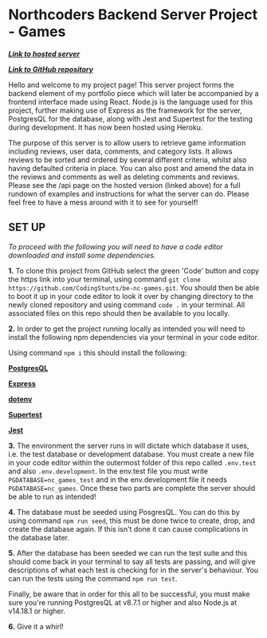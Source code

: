 # Northcoders Backend Server Project - Games

[**_Link to hosted server_**](https://jays-games-server.herokuapp.com/api/)

[**_Link to GitHub repository_**](https://github.com/CodingStunts/nc-games-backend)

Hello and welcome to my project page! This server project forms the backend element of my portfolio piece which will later be accompanied by a frontend interface made using React. Node.js is the language used for this project, further making use of Express as the framework for the server, PostgresQL for the database, along with Jest and Supertest for the testing during development. It has now been hosted using Heroku.

The purpose of this server is to allow users to retrieve game information including reviews, user data, comments, and category lists. It allows reviews to be sorted and ordered by several different criteria, whilst also having defaulted criteria in place. You can also post and amend the data in the reviews and comments as well as deleting comments and reviews.
Please see the /api page on the hosted version (linked above) for a full rundown of examples and instructions for what the server can do. Please feel free to have a mess around with it to see for yourself!

## SET UP

_To proceed with the following you will need to have a code editor downloaded and install some dependencies._

**1.** To clone this project from GitHub select the green 'Code' button and copy the https link into your terminal, using command `git clone https://github.com/CodingStunts/be-nc-games.git`. You should then be able to boot it up in your code editor to look it over by changing directory to the newly cloned repository and using command `code .` in your terminal. All associated files on this repo should then be available to you locally.

**2.** In order to get the project running locally as intended you will need to install the following npm dependencies via your terminal in your code editor.

Using command `npm i` this should install the following:

[**PostgresQL**](https://www.postgresql.org/)

[**Express**](https://www.npmjs.com/package/express)

[**dotenv**](https://www.npmjs.com/package/dotenv)

[**Supertest**](https://www.npmjs.com/package/supertest)

[**Jest**](https://www.npmjs.com/package/jest)

**3.** The environment the server runs in will dictate which database it uses, i.e. the test database or development database. You must create a new file in your code editor within the outermost folder of this repo called `.env.test` and also `.env.development`. In the env.test file you must write `PGDATABASE=nc_games_test` and in the env.development file it needs `PGDATABASE=nc_games`. Once these two parts are complete the server should be able to run as intended!

**4.** The database must be seeded using PosgresQL. You can do this by using command `npm run seed`, this must be done twice to create, drop, and create the database again. If this isn't done it can cause complications in the database later.

**5.** After the database has been seeded we can run the test suite and this should come back in your terminal to say all tests are passing, and will give descriptions of what each test is checking for in the server's behaviour. You can run the tests using the command `npm run test`.

Finally, be aware that in order for this all to be successful, you must make sure you're running PostgresQL at v8.7.1 or higher and also Node.js at v14.18.1 or higher.

**6.** Give it a whirl!
